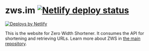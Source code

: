 # zws.im [![Netlify deploy status](https://api.netlify.com/api/v1/badges/a4195062-7869-4330-b512-fb9385f094f5/deploy-status)](https://app.netlify.com/sites/zerowidthshortener/deploys)
[![Deploys by Netlify](https://www.netlify.com/img/global/badges/netlify-color-bg.svg)](https://www.netlify.com)

This is the website for Zero Width Shortener. It consumes the API for shortening and retrieving URLs.
Learn more about ZWS in [the main repository](https://github.com/zws-im/zws).
